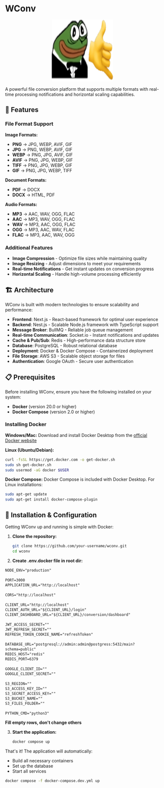 # WConv

<!-- Project Logo Placeholder -->
<div align="center">
  <img src="./screenshots/logo.png" alt="WConv Logo" width="200" height="200">
</div>

A powerful file conversion platform that supports multiple formats with real-time processing notifications and horizontal scaling capabilities.

## 🚀 Features

### File Format Support

**Image Formats:**
- **PNG** → JPG, WEBP, AVIF, GIF
- **JPG** → PNG, WEBP, AVIF, GIF
- **WEBP** → PNG, JPG, AVIF, GIF
- **AVIF** → PNG, JPG, WEBP, GIF
- **TIFF** → PNG, JPG, WEBP, GIF
- **GIF** → PNG, JPG, WEBP, TIFF

**Document Formats:**
- **PDF** → DOCX
- **DOCX** → HTML, PDF

**Audio Formats:**
- **MP3** → AAC, WAV, OGG, FLAC
- **AAC** → MP3, WAV, OGG, FLAC
- **WAV** → MP3, AAC, OGG, FLAC
- **OGG** → MP3, AAC, WAV, FLAC
- **FLAC** → MP3, AAC, WAV, OGG

### Additional Features
- **Image Compression** - Optimize file sizes while maintaining quality
- **Image Resizing** - Adjust dimensions to meet your requirements
- **Real-time Notifications** - Get instant updates on conversion progress
- **Horizontal Scaling** - Handle high-volume processing efficiently

## 🏗️ Architecture

WConv is built with modern technologies to ensure scalability and performance:

- **Frontend**: Next.js - React-based framework for optimal user experience
- **Backend**: Nest.js - Scalable Node.js framework with TypeScript support
- **Message Broker**: BullMQ - Reliable job queue management
- **Real-time Communication**: Socket.io - Instant notifications and updates
- **Cache & Pub/Sub**: Redis - High-performance data structure store
- **Database**: PostgreSQL - Robust relational database
- **Deployment**: Docker & Docker Compose - Containerized deployment
- **File Storage**: AWS S3 - Scalable object storage for files
- **Authentication**: Google OAuth - Secure user authentication

## 📋 Prerequisites

Before installing WConv, ensure you have the following installed on your system:

- **Docker** (version 20.0 or higher)
- **Docker Compose** (version 2.0 or higher)

### Installing Docker

**Windows/Mac:**
Download and install Docker Desktop from the [official Docker website](https://www.docker.com/products/docker-desktop/)

**Linux (Ubuntu/Debian):**
```bash
curl -fsSL https://get.docker.com -o get-docker.sh
sudo sh get-docker.sh
sudo usermod -aG docker $USER
```

**Docker Compose:**
Docker Compose is included with Docker Desktop. For Linux installations:
```bash
sudo apt-get update
sudo apt-get install docker-compose-plugin
```

## 🚀 Installation & Configuration

Getting WConv up and running is simple with Docker:

1. **Clone the repository:**
   ```bash
   git clone https://github.com/your-username/wconv.git
   cd wconv
   ```

2. **Create .env.docker file in root dir:**
```env
NODE_ENV="production"

PORT=3000
APPLICATION_URL="http://localhost"

CORS="http://localhost"

CLIENT_URL="http://localhost"
CLIENT_AUTH_URL="${CLIENT_URL}/login"
CLIENT_DASHBOARD_URL="${CLIENT_URL}/conversion/dashboard"

JWT_ACCESS_SECRET=""
JWT_REFRESH_SECRET=""
REFRESH_TOKEN_COOKIE_NAME="refreshToken"

DATABASE_URL="postgresql://admin:admin@postgress:5432/main?schema=public"
REDIS_HOST="redis"
REDIS_PORT=6379

GOOGLE_CLIENT_ID=""
GOOGLE_CLIENT_SECRET=""

S3_REGION=""
S3_ACCESS_KEY_ID=""
S3_SECRET_ACCESS_KEY=""
S3_BUCKET_NAME=""
S3_FILES_FOLDER=""

PYTHON_CMD="python3"
```
**Fill empty rows, don't change others**

3. **Start the application:**
   ```bash
   docker compose up
   ```

That's it! The application will automatically:
- Build all necessary containers
- Set up the database
- Start all services

```bash
docker compose -f docker-compose.dev.yml up
```